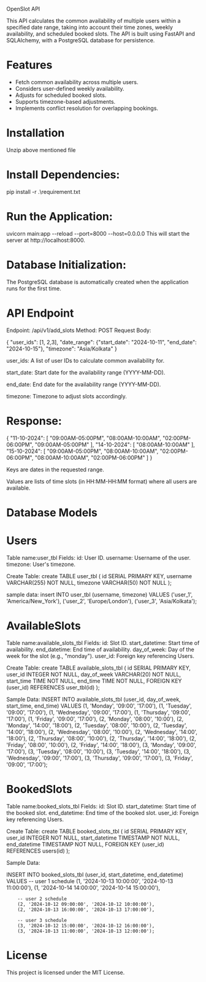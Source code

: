 OpenSlot API

This API calculates the common availability of multiple users within a specified date range, taking into account their time zones, weekly availability, and scheduled booked slots. The API is built using FastAPI and SQLAlchemy, with a PostgreSQL database for persistence.

Features
==========

* Fetch common availability across multiple users.
* Considers user-defined weekly availability.
* Adjusts for scheduled booked slots.
* Supports timezone-based adjustments.
* Implements conflict resolution for overlapping bookings.



Installation
===============

Unzip above mentioned file

Install Dependencies:
========================
pip install -r .\requirement.txt

Run the Application:
======================
uvicorn main:app --reload --port=8000 --host=0.0.0.0
This will start the server at http://localhost:8000.


Database Initialization:
============================
The PostgreSQL database is automatically created when the application runs for the first time.


API Endpoint
====================
Endpoint: /api/v1/add_slots
Method: POST
Request Body:

{
        "user_ids": [1, 2,3],
        "date_range": {"start_date": "2024-10-11", "end_date": "2024-10-15"},
        "timezone": "Asia/Kolkata"
}

user_ids: A list of user IDs to calculate common availability for.

start_date: Start date for the availability range (YYYY-MM-DD).

end_date: End date for the availability range (YYYY-MM-DD).

timezone: Timezone to adjust slots accordingly.

Response:
=========
{
    "11-10-2024": [
        "09:00AM-05:00PM",
        "08:00AM-10:00AM",
        "02:00PM-06:00PM",
        "09:00AM-05:00PM"
    ],
    "14-10-2024": [
        "08:00AM-10:00AM"
    ],
    "15-10-2024": [
        "09:00AM-05:00PM",
        "08:00AM-10:00AM",
        "02:00PM-06:00PM",
        "08:00AM-10:00AM",
        "02:00PM-06:00PM"
    ]
}

Keys are dates in the requested range.

Values are lists of time slots (in HH:MM-HH:MM format) where all users are available.


Database Models
=================

Users
=====
Table name:user_tbl
Fields:
id: User ID.
username: Username of the user.
timezone: User's timezone.


Create Table:
create TABLE user_tbl (
            id SERIAL PRIMARY KEY,
            username VARCHAR(255) NOT NULL,
            timezone VARCHAR(50) NOT NULL
        );


sample data:
insert INTO user_tbl (username, timezone) VALUES
        ('user_1', 'America/New_York'),
        ('user_2', 'Europe/London'),
        ('user_3', 'Asia/Kolkata');


AvailableSlots
=============
Table name:available_slots_tbl
Fields:
id: Slot ID.
start_datetime: Start time of availability.
end_datetime: End time of availability.
day_of_week: Day of the week for the slot (e.g., "monday").
user_id: Foreign key referencing Users.

Create Table:
create TABLE available_slots_tbl (
            id SERIAL PRIMARY KEY,
            user_id INTEGER NOT NULL,
            day_of_week VARCHAR(20) NOT NULL,
            start_time TIME NOT NULL,
            end_time TIME NOT NULL,
            FOREIGN KEY (user_id) REFERENCES user_tbl(id)
        );	

Sample Data:
INSERT INTO available_slots_tbl (user_id, day_of_week, start_time, end_time) VALUES
        (1, 'Monday', '09:00', '17:00'),
        (1, 'Tuesday', '09:00', '17:00'),
        (1, 'Wednesday', '09:00', '17:00'),
        (1, 'Thursday', '09:00', '17:00'),
        (1, 'Friday', '09:00', '17:00'),
        (2, 'Monday', '08:00', '10:00'),
        (2, 'Monday', '14:00', '18:00'),
        (2, 'Tuesday', '08:00', '10:00'),
        (2, 'Tuesday', '14:00', '18:00'),
        (2, 'Wednesday', '08:00', '10:00'),
        (2, 'Wednesday', '14:00', '18:00'),
        (2, 'Thursday', '08:00', '10:00'),
        (2, 'Thursday', '14:00', '18:00'),
        (2, 'Friday', '08:00', '10:00'),
        (2, 'Friday', '14:00', '18:00'),
        (3, 'Monday', '09:00', '17:00'),
        (3, 'Tuesday', '08:00', '10:00'),
        (3, 'Tuesday', '14:00', '18:00'),
        (3, 'Wednesday', '09:00', '17:00'),
        (3, 'Thursday', '09:00', '17:00'),
        (3, 'Friday', '09:00', '17:00');

BookedSlots
===========
Table name:booked_slots_tbl
Fields:
id: Slot ID.
start_datetime: Start time of the booked slot.
end_datetime: End time of the booked slot.
user_id: Foreign key referencing Users.

Create Table:
create TABLE booked_slots_tbl (
            id SERIAL PRIMARY KEY,
            user_id INTEGER NOT NULL,
            start_datetime TIMESTAMP NOT NULL,
            end_datetime TIMESTAMP NOT NULL,
            FOREIGN KEY (user_id) REFERENCES users(id)
            );

Sample Data:

INSERT INTO booked_slots_tbl (user_id, start_datetime, end_datetime) VALUES
        -- user 1 schedule
        (1, '2024-10-13 10:00:00', '2024-10-13 11:00:00'),
        (1, '2024-10-14 14:00:00', '2024-10-14 15:00:00'),

        -- user 2 schedule
        (2, '2024-10-12 09:00:00', '2024-10-12 10:00:00'),
        (2, '2024-10-13 16:00:00', '2024-10-13 17:00:00'),

        -- user 3 schedule
        (3, '2024-10-12 15:00:00', '2024-10-12 16:00:00'),
        (3, '2024-10-13 11:00:00', '2024-10-13 12:00:00');


License
========
This project is licensed under the MIT License.